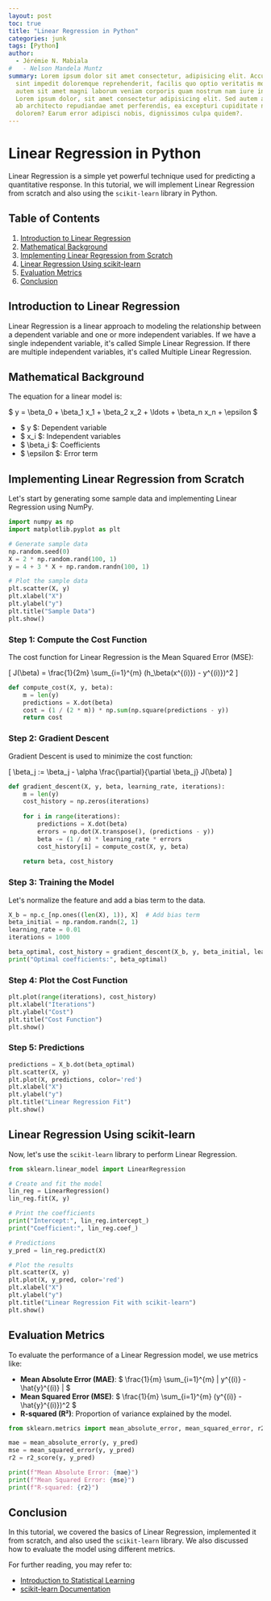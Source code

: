 ```yaml
---
layout: post
toc: true
title: "Linear Regression in Python"
categories: junk
tags: [Python]
author:
  - Jérémie N. Mabiala
#   - Nelson Mandela Muntz
summary: Lorem ipsum dolor sit amet consectetur, adipisicing elit. Accusamus 
  sint impedit doloremque reprehenderit, facilis quo optio veritatis molestias 
  autem sit amet magni laborum veniam corporis quam nostrum nam iure incidunt.
  Lorem ipsum dolor, sit amet consectetur adipisicing elit. Sed autem atque fuga quam 
  ab architecto repudiandae amet perferendis, ea excepturi cupiditate nisi
  dolorem? Earum error adipisci nobis, dignissimos culpa quidem?.
---
```

# Linear Regression in Python

Linear Regression is a simple yet powerful technique used for predicting a quantitative response. In this tutorial, we will implement Linear Regression from scratch and also using the `scikit-learn` library in Python.

## Table of Contents
1. [Introduction to Linear Regression](#introduction-to-linear-regression)
2. [Mathematical Background](#mathematical-background)
3. [Implementing Linear Regression from Scratch](#implementing-linear-regression-from-scratch)
4. [Linear Regression Using scikit-learn](#linear-regression-using-scikit-learn)
5. [Evaluation Metrics](#evaluation-metrics)
6. [Conclusion](#conclusion)

## Introduction to Linear Regression

Linear Regression is a linear approach to modeling the relationship between a dependent variable and one or more independent variables. If we have a single independent variable, it's called Simple Linear Regression. If there are multiple independent variables, it's called Multiple Linear Regression.

## Mathematical Background

The equation for a linear model is:

$ y = \beta_0 + \beta_1 x_1 + \beta_2 x_2 + \ldots + \beta_n x_n + \epsilon $

- $ y $: Dependent variable
- $ x_i $: Independent variables
- $ \beta_i $: Coefficients
- $ \epsilon $: Error term

## Implementing Linear Regression from Scratch

Let's start by generating some sample data and implementing Linear Regression using NumPy.

```python
import numpy as np
import matplotlib.pyplot as plt

# Generate sample data
np.random.seed(0)
X = 2 * np.random.rand(100, 1)
y = 4 + 3 * X + np.random.randn(100, 1)

# Plot the sample data
plt.scatter(X, y)
plt.xlabel("X")
plt.ylabel("y")
plt.title("Sample Data")
plt.show()
```

### Step 1: Compute the Cost Function
The cost function for Linear Regression is the Mean Squared Error (MSE):

\[ J(\beta) = \frac{1}{2m} \sum_{i=1}^{m} (h_\beta(x^{(i)}) - y^{(i)})^2 \]

```python
def compute_cost(X, y, beta):
    m = len(y)
    predictions = X.dot(beta)
    cost = (1 / (2 * m)) * np.sum(np.square(predictions - y))
    return cost
```

### Step 2: Gradient Descent
Gradient Descent is used to minimize the cost function:

\[ \beta_j := \beta_j - \alpha \frac{\partial}{\partial \beta_j} J(\beta) \]

```python
def gradient_descent(X, y, beta, learning_rate, iterations):
    m = len(y)
    cost_history = np.zeros(iterations)
    
    for i in range(iterations):
        predictions = X.dot(beta)
        errors = np.dot(X.transpose(), (predictions - y))
        beta -= (1 / m) * learning_rate * errors
        cost_history[i] = compute_cost(X, y, beta)
    
    return beta, cost_history
```

### Step 3: Training the Model
Let's normalize the feature and add a bias term to the data.

```python
X_b = np.c_[np.ones((len(X), 1)), X]  # Add bias term
beta_initial = np.random.randn(2, 1)
learning_rate = 0.01
iterations = 1000

beta_optimal, cost_history = gradient_descent(X_b, y, beta_initial, learning_rate, iterations)
print("Optimal coefficients:", beta_optimal)
```

### Step 4: Plot the Cost Function
```python
plt.plot(range(iterations), cost_history)
plt.xlabel("Iterations")
plt.ylabel("Cost")
plt.title("Cost Function")
plt.show()
```

### Step 5: Predictions
```python
predictions = X_b.dot(beta_optimal)
plt.scatter(X, y)
plt.plot(X, predictions, color='red')
plt.xlabel("X")
plt.ylabel("y")
plt.title("Linear Regression Fit")
plt.show()
```

## Linear Regression Using scikit-learn

Now, let's use the `scikit-learn` library to perform Linear Regression.

```python
from sklearn.linear_model import LinearRegression

# Create and fit the model
lin_reg = LinearRegression()
lin_reg.fit(X, y)

# Print the coefficients
print("Intercept:", lin_reg.intercept_)
print("Coefficient:", lin_reg.coef_)

# Predictions
y_pred = lin_reg.predict(X)

# Plot the results
plt.scatter(X, y)
plt.plot(X, y_pred, color='red')
plt.xlabel("X")
plt.ylabel("y")
plt.title("Linear Regression Fit with scikit-learn")
plt.show()
```

## Evaluation Metrics

To evaluate the performance of a Linear Regression model, we use metrics like:

- **Mean Absolute Error (MAE)**: $ \frac{1}{m} \sum_{i=1}^{m} | y^{(i)} - \hat{y}^{(i)} | $
- **Mean Squared Error (MSE)**: $ \frac{1}{m} \sum_{i=1}^{m} (y^{(i)} - \hat{y}^{(i)})^2 $
- **R-squared (R²)**: Proportion of variance explained by the model.

```python
from sklearn.metrics import mean_absolute_error, mean_squared_error, r2_score

mae = mean_absolute_error(y, y_pred)
mse = mean_squared_error(y, y_pred)
r2 = r2_score(y, y_pred)

print(f"Mean Absolute Error: {mae}")
print(f"Mean Squared Error: {mse}")
print(f"R-squared: {r2}")
```

## Conclusion

In this tutorial, we covered the basics of Linear Regression, implemented it from scratch, and also used the `scikit-learn` library. We also discussed how to evaluate the model using different metrics.

For further reading, you may refer to:
- [Introduction to Statistical Learning](https://www.statlearning.com/)
- [scikit-learn Documentation](https://scikit-learn.org/stable/documentation.html)

```
